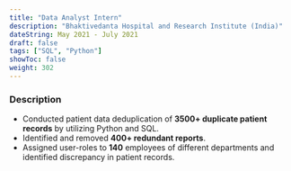 ```yaml
---
title: "Data Analyst Intern"
description: "Bhaktivedanta Hospital and Research Institute (India)"
dateString: May 2021 - July 2021
draft: false
tags: ["SQL", "Python"]
showToc: false
weight: 302
--- 
```


### Description

- Conducted patient data deduplication of **3500+ duplicate patient records** by utilizing Python and SQL.
- Identified and removed **400+ redundant reports**.
- Assigned user-roles to **140** employees of different departments and identified discrepancy in patient records.

![]()